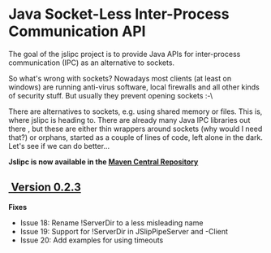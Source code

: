 <h1>Java Socket-Less Inter-Process Communication API</h1>
The goal of the jslipc project is to provide Java APIs for inter-process communication (IPC) as an alternative to sockets. 

So what's wrong with sockets? Nowadays most clients (at least on windows) are running anti-virus software, local firewalls and all other kinds of security stuff. But usually they prevent opening sockets :-\ 

There are alternatives to sockets, e.g. using shared memory or files. This is, where jslipc is heading to. There are already many Java IPC libraries out there , but these are either thin wrappers around sockets (why would I need that?) or orphans, started as a couple of lines of code, left alone in the dark. Let's see if we can do better...

<strong>Jslipc is now available in the <a href="http://search.maven.org/#search%7Cga%7C1%7Cjslipc">Maven Central Repository</a></strong>
<br/>
<h2><a href="https://code.google.com/p/jslipc/wiki/Downloads#Version_0.2.3"><img href="https://ssl.gstatic.com/codesite/ph/images/dl_arrow.gif" /> Version 0.2.3</a> </h2>

<strong>Fixes</strong>
<ul>
<li>Issue 18: Rename !ServerDir to a less misleading name</li>
<li>Issue 19: Support for !ServerDir in JSlipPipeServer and -Client</li>
<li>Issue 20: Add examples for using timeouts</li>
</ul>
 
 
